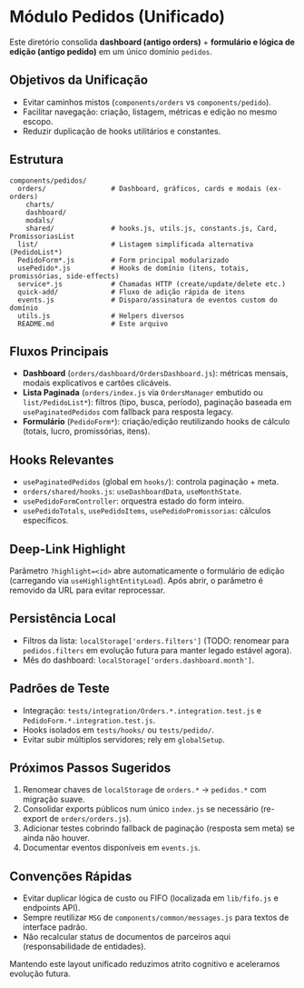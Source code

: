 # Módulo Pedidos (Unificado)

Este diretório consolida **dashboard (antigo orders)** + **formulário e lógica de edição (antigo pedido)** em um único domínio `pedidos`.

## Objetivos da Unificação

- Evitar caminhos mistos (`components/orders` vs `components/pedido`).
- Facilitar navegação: criação, listagem, métricas e edição no mesmo escopo.
- Reduzir duplicação de hooks utilitários e constantes.

## Estrutura

```
components/pedidos/
  orders/                # Dashboard, gráficos, cards e modais (ex-orders)
    charts/
    dashboard/
    modals/
    shared/              # hooks.js, utils.js, constants.js, Card, PromissoriasList
  list/                  # Listagem simplificada alternativa (PedidoList*)
  PedidoForm*.js         # Form principal modularizado
  usePedido*.js          # Hooks de domínio (itens, totais, promissórias, side-effects)
  service*.js            # Chamadas HTTP (create/update/delete etc.)
  quick-add/             # Fluxo de adição rápida de itens
  events.js              # Disparo/assinatura de eventos custom do domínio
  utils.js               # Helpers diversos
  README.md              # Este arquivo
```

## Fluxos Principais

- **Dashboard** (`orders/dashboard/OrdersDashboard.js`): métricas mensais, modais explicativos e cartões clicáveis.
- **Lista Paginada** (`orders/index.js` via `OrdersManager` embutido ou `list/PedidoList*`): filtros (tipo, busca, período), paginação baseada em `usePaginatedPedidos` com fallback para resposta legacy.
- **Formulário** (`PedidoForm*`): criação/edição reutilizando hooks de cálculo (totais, lucro, promissórias, itens).

## Hooks Relevantes

- `usePaginatedPedidos` (global em `hooks/`): controla paginação + meta.
- `orders/shared/hooks.js`: `useDashboardData`, `useMonthState`.
- `usePedidoFormController`: orquestra estado do form inteiro.
- `usePedidoTotals`, `usePedidoItems`, `usePedidoPromissorias`: cálculos específicos.

## Deep-Link Highlight

Parâmetro `?highlight=<id>` abre automaticamente o formulário de edição (carregando via `useHighlightEntityLoad`). Após abrir, o parâmetro é removido da URL para evitar reprocessar.

## Persistência Local

- Filtros da lista: `localStorage['orders.filters']` (TODO: renomear para `pedidos.filters` em evolução futura para manter legado estável agora).
- Mês do dashboard: `localStorage['orders.dashboard.month']`.

## Padrões de Teste

- Integração: `tests/integration/Orders.*.integration.test.js` e `PedidoForm.*.integration.test.js`.
- Hooks isolados em `tests/hooks/` ou `tests/pedido/`.
- Evitar subir múltiplos servidores; rely em `globalSetup`.

## Próximos Passos Sugeridos

1. Renomear chaves de `localStorage` de `orders.*` → `pedidos.*` com migração suave.
2. Consolidar exports públicos num único `index.js` se necessário (re-export de `orders/orders.js`).
3. Adicionar testes cobrindo fallback de paginação (resposta sem meta) se ainda não houver.
4. Documentar eventos disponíveis em `events.js`.

## Convenções Rápidas

- Evitar duplicar lógica de custo ou FIFO (localizada em `lib/fifo.js` e endpoints API).
- Sempre reutilizar `MSG` de `components/common/messages.js` para textos de interface padrão.
- Não recalcular status de documentos de parceiros aqui (responsabilidade de entidades).

Mantendo este layout unificado reduzimos atrito cognitivo e aceleramos evolução futura.
